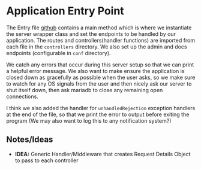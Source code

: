 # Application Entry Point



The Entry file [github](https://github.com/devlinjunker/template.hapi.rest/blob/master/src/entry.js) contains a main method which is where we instantiate the server wrapper class and set the endpoints to be handled by our application. The routes and controllers(handler functions) are imported from each file in the `controllers` directory.  We also set up the admin and docs endpoints (configurable in `conf` directory).

We catch any errors that occur during this server setup so that we can print a helpful error message. We also want to make ensure the application is closed down as gracefully as possible when the user asks, so we make sure to watch for any OS signals from the user and then nicely ask our server to shut itself down, then ask mariadb to close any remaining open connections.

I think we also added the handler for `unhandledRejection` exception handlers at the end of the file, so that we print the error to output before exiting the program (We may also want to log this to any notification system?)


## Notes/Ideas

- **IDEA:** Generic Handler/Middleware that creates Request Details Object to pass to each controller
